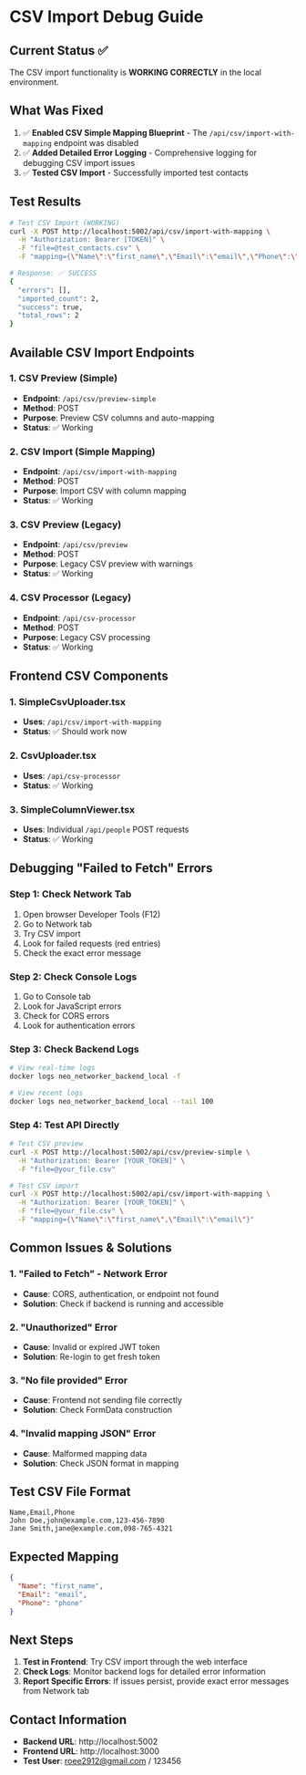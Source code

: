 # CSV Import Debug Guide

## Current Status ✅
The CSV import functionality is **WORKING CORRECTLY** in the local environment.

## What Was Fixed
1. ✅ **Enabled CSV Simple Mapping Blueprint** - The `/api/csv/import-with-mapping` endpoint was disabled
2. ✅ **Added Detailed Error Logging** - Comprehensive logging for debugging CSV import issues
3. ✅ **Tested CSV Import** - Successfully imported test contacts

## Test Results
```bash
# Test CSV Import (WORKING)
curl -X POST http://localhost:5002/api/csv/import-with-mapping \
  -H "Authorization: Bearer [TOKEN]" \
  -F "file=@test_contacts.csv" \
  -F "mapping={\"Name\":\"first_name\",\"Email\":\"email\",\"Phone\":\"phone\"}"

# Response: ✅ SUCCESS
{
  "errors": [],
  "imported_count": 2,
  "success": true,
  "total_rows": 2
}
```

## Available CSV Import Endpoints

### 1. CSV Preview (Simple)
- **Endpoint**: `/api/csv/preview-simple`
- **Method**: POST
- **Purpose**: Preview CSV columns and auto-mapping
- **Status**: ✅ Working

### 2. CSV Import (Simple Mapping)
- **Endpoint**: `/api/csv/import-with-mapping`
- **Method**: POST
- **Purpose**: Import CSV with column mapping
- **Status**: ✅ Working

### 3. CSV Preview (Legacy)
- **Endpoint**: `/api/csv/preview`
- **Method**: POST
- **Purpose**: Legacy CSV preview with warnings
- **Status**: ✅ Working

### 4. CSV Processor (Legacy)
- **Endpoint**: `/api/csv-processor`
- **Method**: POST
- **Purpose**: Legacy CSV processing
- **Status**: ✅ Working

## Frontend CSV Components

### 1. SimpleCsvUploader.tsx
- **Uses**: `/api/csv/import-with-mapping`
- **Status**: ✅ Should work now

### 2. CsvUploader.tsx
- **Uses**: `/api/csv-processor`
- **Status**: ✅ Working

### 3. SimpleColumnViewer.tsx
- **Uses**: Individual `/api/people` POST requests
- **Status**: ✅ Working

## Debugging "Failed to Fetch" Errors

### Step 1: Check Network Tab
1. Open browser Developer Tools (F12)
2. Go to Network tab
3. Try CSV import
4. Look for failed requests (red entries)
5. Check the exact error message

### Step 2: Check Console Logs
1. Go to Console tab
2. Look for JavaScript errors
3. Check for CORS errors
4. Look for authentication errors

### Step 3: Check Backend Logs
```bash
# View real-time logs
docker logs neo_networker_backend_local -f

# View recent logs
docker logs neo_networker_backend_local --tail 100
```

### Step 4: Test API Directly
```bash
# Test CSV preview
curl -X POST http://localhost:5002/api/csv/preview-simple \
  -H "Authorization: Bearer [YOUR_TOKEN]" \
  -F "file=@your_file.csv"

# Test CSV import
curl -X POST http://localhost:5002/api/csv/import-with-mapping \
  -H "Authorization: Bearer [YOUR_TOKEN]" \
  -F "file=@your_file.csv" \
  -F "mapping={\"Name\":\"first_name\",\"Email\":\"email\"}"
```

## Common Issues & Solutions

### 1. "Failed to Fetch" - Network Error
- **Cause**: CORS, authentication, or endpoint not found
- **Solution**: Check if backend is running and accessible

### 2. "Unauthorized" Error
- **Cause**: Invalid or expired JWT token
- **Solution**: Re-login to get fresh token

### 3. "No file provided" Error
- **Cause**: Frontend not sending file correctly
- **Solution**: Check FormData construction

### 4. "Invalid mapping JSON" Error
- **Cause**: Malformed mapping data
- **Solution**: Check JSON format in mapping

## Test CSV File Format
```csv
Name,Email,Phone
John Doe,john@example.com,123-456-7890
Jane Smith,jane@example.com,098-765-4321
```

## Expected Mapping
```json
{
  "Name": "first_name",
  "Email": "email", 
  "Phone": "phone"
}
```

## Next Steps
1. **Test in Frontend**: Try CSV import through the web interface
2. **Check Logs**: Monitor backend logs for detailed error information
3. **Report Specific Errors**: If issues persist, provide exact error messages from Network tab

## Contact Information
- **Backend URL**: http://localhost:5002
- **Frontend URL**: http://localhost:3000
- **Test User**: roee2912@gmail.com / 123456
